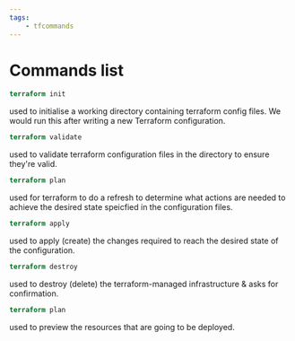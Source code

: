 ```yaml
---
tags:
    - tfcommands
---
```


# Commands list
```terraform
terraform init
```
used to initialise a working directory containing terraform config files. We would run this after writing a new Terraform configuration.
```terraform
terraform validate
```
used to validate terraform configuration files in the directory to ensure they're valid.     
```terraform
terraform plan
```
used for terraform to do a refresh to determine what actions are needed to achieve the desired state speicfied in the configuration files.  
```terraform
terraform apply
``` 
used to apply (create) the changes required to reach the desired state of the configuration.
```terraform
terraform destroy
```
used to destroy (delete) the terraform-managed infrastructure & asks for confirmation.
```terraform
terraform plan
```
used to preview the resources that are going to be deployed.
